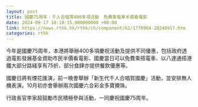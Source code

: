 ```yaml
---
layout: post
title: 國慶75周年｜千人合唱等400多項活動　免費乘電車半價看電影
date: 2024-09-17 18:10:15.000000000 +08:00
link: https://news.rthk.hk/rthk/ch/component/k2/1770964-20240917.htm
categories: rthk
---
```


今年是國慶75周年，本港將舉辦400多項慶祝活動及提供不同優惠，包括政府透過電影發展基金資助市民半價看電影、國慶當日可以免費乘搭電車、以八達通搭港鐵大部分路綫享有75折、部分食肆亦提供餐飲優惠等。

國慶日將有煙花匯演，前一晚會舉辦「新生代千人合唱賀國慶」活動，並安排無人機表演。10月初亦會舉辦兩次國慶六合彩金多寶攪珠。

行政長官李家超鼓勵市民積極參與活動，一同慶祝國慶75周年。
